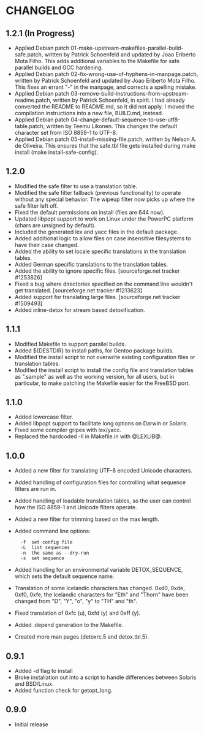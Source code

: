 # CHANGELOG

## 1.2.1 (In Progress)

- Applied Debian patch 01-make-upstream-makefiles-parallel-build-safe.patch,
  written by Patrick Schoenfeld and updated by Joao Eriberto Mota Filho.  This
  adds additional variables to the Makefile for safe parallel builds and GCC
  hardening.
- Applied Debian patch 02-fix-wrong-use-of-hyphens-in-manpage.patch, written by
  Patrick Schoenfeld and updated by Joao Eriberto Mota Filho.  This fixes an
  errant "-" in the manpage, and corrects a spelling mistake.
- Applied Debian patch 03-remove-build-instructions-from-upstream-readme.patch,
  written by Patrick Schoenfeld, in spirit.  I had already converted the README
  to README.md, so it did not apply.  I moved the compilation instructions into
  a new file, BUILD.md, instead.
- Applied Debian patch 04-change-default-sequence-to-use-utf8-table.patch,
  written by Teemu Likonen.  This changes the default character set from
  ISO 8859-1 to UTF-8.
- Applied Debian patch 05-install-missing-file.patch, written by Nelson A. de
  Oliveira.  This ensures that the safe.tbl file gets installed during
  make install (make install-safe-config).

## 1.2.0

- Modified the safe filter to use a translation table.
- Modified the safe filter fallback (previous functionality) to operate without
  any special behavior.  The wipeup filter now picks up where the safe filter
  left off.
- Fixed the default permissions on install (files are 644 now).
- Updated libpopt support to work on Linux under the PowerPC platform (chars
  are unsigned by default).
- Included the generated lex and yacc files in the default package.
- Added additional logic to allow files on case insensitive filesystems to have
  their case changed.
- Added the ability to set locale specific translations in the translation
  tables.
- Added German specific translations to the translation tables.
- Added the ability to ignore specific files.  [sourceforge.net tracker
  #1253826]
- Fixed a bug where directories specified on the command line wouldn't get
  translated. [sourceforge.net tracker #1213623]
- Added support for translating large files.  [sourceforge.net tracker
  #1509493]
- Added inline-detox for stream based detoxification.

## 1.1.1

- Modified Makefile to support parallel builds.
- Added ${DESTDIR} to install paths, for Gentoo package builds.
- Modified the install script to not overwrite existing configuration files or
  translation tables.
- Modified the install script to install the config file and translation tables
  as ".sample" as well as the working version, for all users, but in
  particular, to make patching the Makefile easier for the FreeBSD port.

## 1.1.0

- Added lowercase filter.
- Added libpopt support to facilitate long options on Darwin or Solaris.
- Fixed some compiler gripes with lex/yacc.
- Replaced the hardcoded -ll in Makefile.in with @LEXLIB@.

## 1.0.0

- Added a new filter for translating UTF-8 encoded Unicode characters.
- Added handling of configuration files for controlling what sequence filters
  are run in.
- Added handling of loadable translation tables, so the user can control how
  the ISO 8859-1 and Unicode filters operate.
- Added a new filter for trimming based on the max length.
- Added command line options: 

		-f	set config file
		-L	list sequences
		-n	the same as --dry-run
		-s	set sequence

- Added handling for an environmental variable DETOX_SEQUENCE, which sets the
  default sequence name.
- Translation of some Icelandic characters has changed.  0xd0, 0xde, 0xf0,
  0xfe, the Icelandic characters for "Eth" and "Thorn" have been changed from
  "D", "Y", "o", "y" to "TH" and "th".
- Fixed translation of 0xfc (u), 0xfd (y) and 0xff (y).
- Added .depend generation to the Makefile.
- Created more man pages (detoxrc.5 and detox.tbl.5).

## 0.9.1

- Added -d flag to install 
- Broke installation out into a script to handle differences between Solaris
  and BSD/Linux.
- Added function check for getopt_long.

## 0.9.0

- Initial release

